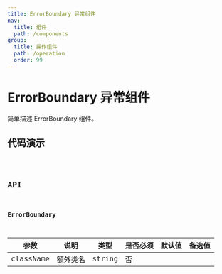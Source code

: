 ```yaml
---
title: ErrorBoundary 异常组件
nav:
  title: 组件
  path: /components
group:
  title: 操作组件
  path: /operation
  order: 99
---
```


# ErrorBoundary 异常组件

简单描述 ErrorBoundary 组件。

## 代码演示

<code src="./demo/basic.tsx" />

## API

### ErrorBoundary

| 参数      | 说明     | 类型   | 是否必须 | 默认值 | 备选值 |
| --------- | -------- | ------ | -------- | ------ | ------ |
| className | 额外类名 | string | 否       |        |        |
